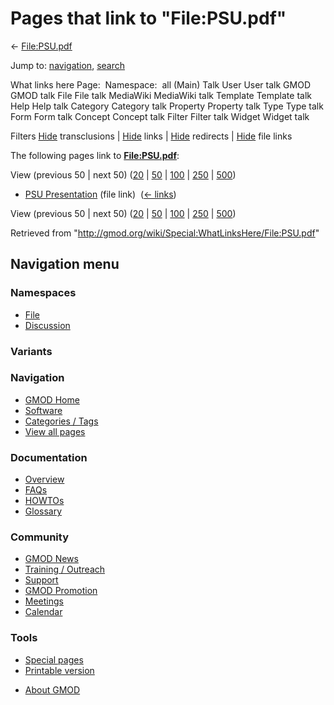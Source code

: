 <div id="mw-page-base" class="noprint">

</div>

<div id="mw-head-base" class="noprint">

</div>

<div id="content" class="mw-body" role="main">

<span id="top"></span>

<div id="mw-js-message" style="display:none;">

</div>



# <span dir="auto">Pages that link to "File:PSU.pdf"</span>

<div id="bodyContent">

<div id="contentSub">

← [File:PSU.pdf](/wiki/File:PSU.pdf "File:PSU.pdf")

</div>

<div id="jump-to-nav" class="mw-jump">

Jump to: [navigation](#mw-navigation), [search](#p-search)

</div>

<div id="mw-content-text">

What links here Page:  Namespace:  all (Main) Talk User User talk GMOD
GMOD talk File File talk MediaWiki MediaWiki talk Template Template talk
Help Help talk Category Category talk Property Property talk Type Type
talk Form Form talk Concept Concept talk Filter Filter talk Widget
Widget talk

Filters
[Hide](/mediawiki/index.php?title=Special:WhatLinksHere/File:PSU.pdf&hidetrans=1 "Special:WhatLinksHere/File:PSU.pdf")
transclusions \|
[Hide](/mediawiki/index.php?title=Special:WhatLinksHere/File:PSU.pdf&hidelinks=1 "Special:WhatLinksHere/File:PSU.pdf")
links \|
[Hide](/mediawiki/index.php?title=Special:WhatLinksHere/File:PSU.pdf&hideredirs=1 "Special:WhatLinksHere/File:PSU.pdf")
redirects \|
[Hide](/mediawiki/index.php?title=Special:WhatLinksHere/File:PSU.pdf&hideimages=1 "Special:WhatLinksHere/File:PSU.pdf")
file links

The following pages link to
**[File:PSU.pdf](/wiki/File:PSU.pdf "File:PSU.pdf")**:

View (previous 50 \| next 50)
([20](/mediawiki/index.php?title=Special:WhatLinksHere/File:PSU.pdf&limit=20 "Special:WhatLinksHere/File:PSU.pdf")
\|
[50](/mediawiki/index.php?title=Special:WhatLinksHere/File:PSU.pdf&limit=50 "Special:WhatLinksHere/File:PSU.pdf")
\|
[100](/mediawiki/index.php?title=Special:WhatLinksHere/File:PSU.pdf&limit=100 "Special:WhatLinksHere/File:PSU.pdf")
\|
[250](/mediawiki/index.php?title=Special:WhatLinksHere/File:PSU.pdf&limit=250 "Special:WhatLinksHere/File:PSU.pdf")
\|
[500](/mediawiki/index.php?title=Special:WhatLinksHere/File:PSU.pdf&limit=500 "Special:WhatLinksHere/File:PSU.pdf"))

- [PSU Presentation](/wiki/PSU_Presentation "PSU Presentation") (file
  link) ‎ <span class="mw-whatlinkshere-tools">([←
  links](/mediawiki/index.php?title=Special:WhatLinksHere&target=PSU+Presentation "Special:WhatLinksHere"))</span>

View (previous 50 \| next 50)
([20](/mediawiki/index.php?title=Special:WhatLinksHere/File:PSU.pdf&limit=20 "Special:WhatLinksHere/File:PSU.pdf")
\|
[50](/mediawiki/index.php?title=Special:WhatLinksHere/File:PSU.pdf&limit=50 "Special:WhatLinksHere/File:PSU.pdf")
\|
[100](/mediawiki/index.php?title=Special:WhatLinksHere/File:PSU.pdf&limit=100 "Special:WhatLinksHere/File:PSU.pdf")
\|
[250](/mediawiki/index.php?title=Special:WhatLinksHere/File:PSU.pdf&limit=250 "Special:WhatLinksHere/File:PSU.pdf")
\|
[500](/mediawiki/index.php?title=Special:WhatLinksHere/File:PSU.pdf&limit=500 "Special:WhatLinksHere/File:PSU.pdf"))

</div>

<div class="printfooter">

Retrieved from
"<http://gmod.org/wiki/Special:WhatLinksHere/File:PSU.pdf>"

</div>

<div id="catlinks" class="catlinks catlinks-allhidden">

</div>

<div class="visualClear">

</div>

</div>

</div>

<div id="mw-navigation">

## Navigation menu

<div id="mw-head">



<div id="left-navigation">

<div id="p-namespaces" class="vectorTabs" role="navigation"
aria-labelledby="p-namespaces-label">

### Namespaces

- <span id="ca-nstab-image"><a href="/wiki/File:PSU.pdf" accesskey="c"
  title="View the file page [c]">File</a></span>
- <span id="ca-talk"><a
  href="/mediawiki/index.php?title=File_talk:PSU.pdf&amp;action=edit&amp;redlink=1"
  accesskey="t"
  title="Discussion about the content page [t]">Discussion</a></span>

</div>

<div id="p-variants" class="vectorMenu emptyPortlet" role="navigation"
aria-labelledby="p-variants-label">

### 

### Variants[](#)

<div class="menu">

</div>

</div>

</div>

<div id="right-navigation">





</div>



</div>

</div>

</div>

<div id="mw-panel">

<div id="p-logo" role="banner">

<a href="/wiki/Main_Page"
style="background-image: url(http://gmod.org/images/GMOD-cogs.png);"
title="Visit the main page"></a>

</div>

<div id="p-Navigation" class="portal" role="navigation"
aria-labelledby="p-Navigation-label">

### Navigation

<div class="body">

- <span id="n-GMOD-Home">[GMOD Home](/wiki/Main_Page)</span>
- <span id="n-Software">[Software](/wiki/GMOD_Components)</span>
- <span id="n-Categories-.2F-Tags">[Categories /
  Tags](/wiki/Categories)</span>
- <span id="n-View-all-pages">[View all
  pages](/wiki/Special:AllPages)</span>

</div>

</div>

<div id="p-Documentation" class="portal" role="navigation"
aria-labelledby="p-Documentation-label">

### Documentation

<div class="body">

- <span id="n-Overview">[Overview](/wiki/Overview)</span>
- <span id="n-FAQs">[FAQs](/wiki/Category:FAQ)</span>
- <span id="n-HOWTOs">[HOWTOs](/wiki/Category:HOWTO)</span>
- <span id="n-Glossary">[Glossary](/wiki/Glossary)</span>

</div>

</div>

<div id="p-Community" class="portal" role="navigation"
aria-labelledby="p-Community-label">

### Community

<div class="body">

- <span id="n-GMOD-News">[GMOD News](/wiki/GMOD_News)</span>
- <span id="n-Training-.2F-Outreach">[Training /
  Outreach](/wiki/Training_and_Outreach)</span>
- <span id="n-Support">[Support](/wiki/Support)</span>
- <span id="n-GMOD-Promotion">[GMOD
  Promotion](/wiki/GMOD_Promotion)</span>
- <span id="n-Meetings">[Meetings](/wiki/Meetings)</span>
- <span id="n-Calendar">[Calendar](/wiki/Calendar)</span>

</div>

</div>

<div id="p-tb" class="portal" role="navigation"
aria-labelledby="p-tb-label">

### Tools

<div class="body">

- <span id="t-specialpages"><a href="/wiki/Special:SpecialPages" accesskey="q"
  title="A list of all special pages [q]">Special pages</a></span>
- <span id="t-print"><a
  href="/mediawiki/index.php?title=Special:WhatLinksHere/File:PSU.pdf&amp;printable=yes"
  rel="alternate" accesskey="p"
  title="Printable version of this page [p]">Printable version</a></span>

</div>

</div>

</div>

</div>

<div id="footer" role="contentinfo">

- <span id="footer-places-about">[About
  GMOD](/wiki/GMOD:About "GMOD:About")</span>

<!-- -->






</div>
